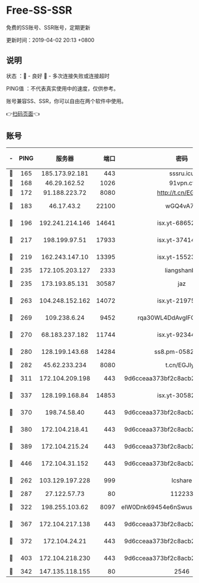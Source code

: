 # Free-SS-SSR

免费的SS账号、SSR账号，定期更新

更新时间：2019-04-02 20:13 +0800

## 说明

状态     ：🙂 - 良好 🙁 - 多次连接失败或连接超时

PING值   ：不代表真实使用中的速度，仅供参考。

账号兼容SS、SSR，你可以自由在两个软件中使用。

👉[扫码页面](https://liesauer.github.io/Free-SS-SSR/)👈

## 账号

|-|PING|服务器|端口|密码|加密方式|区域|
|:----:|:----:|:-----:|-----:|:----:|:----:|:----:|
|🙂|165|185.173.92.181|443|sssru.icu|rc4-md5|RU|
|🙂|168|46.29.162.52|1026|91vpn.cf|rc4-md5|RU|
|🙂|172|91.188.223.72|8080|http://t.cn/EGJIyrl|rc4-md5|RU|
|🙂|183|46.17.43.2|22100|wGQ4vA7D|aes-256-gcm|RU|
|🙂|196|192.241.214.146|14641|isx.yt-68652544|aes-256-cfb|US|
|🙂|217|198.199.97.51|17933|isx.yt-37414659|aes-256-cfb|US|
|🙂|219|162.243.147.10|13395|isx.yt-15523512|aes-256-cfb|US|
|🙂|235|172.105.203.127|2333|liangshanbo|chacha20|JP|
|🙂|235|173.193.85.131|30587|jaz|aes-256-cfb|US|
|🙂|263|104.248.152.162|14072|isx.yt-21975141|aes-256-cfb|SG|
|🙂|269|109.238.6.24|9452|rqa30WL4DdAvgIFG6Fs3znzTa|aes-256-cfb|FR|
|🙂|270|68.183.237.182|11744|isx.yt-92344610|aes-256-cfb|SG|
|🙂|280|128.199.143.68|14284|ss8.pm-05820296|aes-256-cfb|SG|
|🙂|282|45.62.233.234|8080|t.cn/EGJIyrl|rc4-md5|CA|
|🙂|311|172.104.209.198|443|9d6cceaa373bf2c8acb22e60b6a58be6|aes-256-cfb|US|
|🙂|337|128.199.168.84|14853|isx.yt-30582831|aes-256-cfb|SG|
|🙂|370|198.74.58.40|443|9d6cceaa373bf2c8acb22e60b6a58be6|aes-256-cfb|US|
|🙂|380|172.104.218.41|443|9d6cceaa373bf2c8acb22e60b6a58be6|aes-256-cfb|US|
|🙂|389|172.104.215.24|443|9d6cceaa373bf2c8acb22e60b6a58be6|aes-256-cfb|US|
|🙂|446|172.104.31.152|443|9d6cceaa373bf2c8acb22e60b6a58be6|aes-256-cfb|US|
|🙂|262|103.129.197.228|999|lcshare|aes-256-cfb|US|
|🙂|287|27.122.57.73|80|112233|chacha20|HK|
|🙂|322|198.255.103.62|8097|eIW0Dnk69454e6nSwuspv9DmS201tQ0D|aes-256-cfb|US|
|🙂|367|172.104.217.138|443|9d6cceaa373bf2c8acb22e60b6a58be6|aes-256-cfb|US|
|🙂|372|172.104.24.21|443|9d6cceaa373bf2c8acb22e60b6a58be6|aes-256-cfb|US|
|🙂|403|172.104.218.230|443|9d6cceaa373bf2c8acb22e60b6a58be6|aes-256-cfb|US|
|🙁|342|147.135.118.155|80|2546|chacha20|US|
